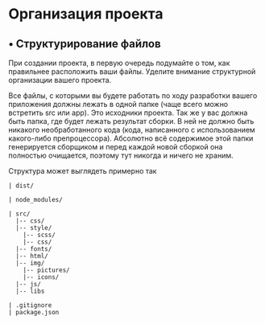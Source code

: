 # Организация проекта

## • Структурирование файлов

При создании проекта, в первую очередь подумайте о том, как правильнее расположить ваши файлы. Уделите внимание структурной организации вашего проекта.

Все файлы, с которыми вы будете работать по ходу разработки вашего приложения должны лежать в одной папке \(чаще всего можно встретить src или app\). Это исходники проекта. Так же у вас должна быть папка, где будет лежать результат сборки. В ней не должно быть никакого необработанного кода \(кода, написанного с использованием какого-либо препроцессора\). Абсолютно всё содержимое этой папки генерируется сборщиком и перед каждой новой сборкой она полностью очищается, поэтому тут никогда и ничего не храним.

Структура может выглядеть примерно так

```text
| dist/

| node_modules/

| src/
  |-- css/
  |-- style/
    |-- scss/
    |-- css/
  |-- fonts/
  |-- html/
  |-- img/
    |-- pictures/
    |-- icons/
  |-- js/
  |-- libs

| .gitignore
| package.json
```

